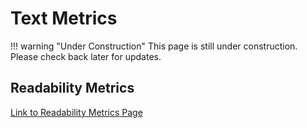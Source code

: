 # Text Metrics


!!! warning "Under Construction"
    This page is still under construction. Please check back later for updates.

## Readability Metrics

[Link to Readability Metrics Page](./readability_metrics.md)